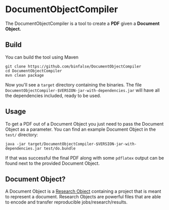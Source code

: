# DocumentObjectCompiler
The DocumentObjectCompiler is a tool to create a **PDF** given a **Document Object.**

## Build
You can build the tool using Maven

    git clone https://github.com/binfalse/DocumentObjectCompiler
    cd DocumentObjectCompiler
    mvn clean package

Now you'll see a `target` directory containing the binaries. The file `DocumentObjectCompiler-$VERSION-jar-with-dependencies.jar` will have all the dependencies included, ready to be used. 

## Usage
To get a PDF out of a Document Object you just need to pass the Document Object as a parameter. You can find an example Document Object in the `test/` directory:

    java -jar target/DocumentObjectCompiler-$VERSION-jar-with-dependencies.jar test/do.bundle

If that was successful the final PDF along with some `pdflatex` output can be found next to the provided Document Object.

## Document Object?
A Document Object is a [Research Object](http://www.researchobject.org/) containing a project that is meant to represent a document. Research Objects are powerful files that are able to encode and transfer reproducible jobs/research/results.

